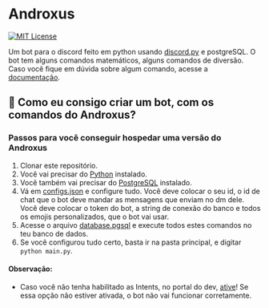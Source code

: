 # Androxus
[![MIT License][license-shield]][license-url]

Um bot para o discord feito em python usando <a href="https://github.com/Rapptz/discord.py">discord.py</a> e postgreSQL. O bot tem alguns comandos matemáticos, alguns comandos de diversão.
Caso você fique em dúvida sobre algum comando, acesse a <a href="https://devrma.github.io/Androxus/">documentação</a>.
## 🤔 Como eu consigo criar um bot, com os comandos do Androxus?
### Passos para você conseguir hospedar uma versão do Androxus
1. Clonar este repositório.
2. Você vai precisar do <a href="https://www.python.org/">Python</a> instalado.
3. Você também vai precisar do <a href="https://www.postgresql.org/">PostgreSQL</a> instalado.
4. Vá em <a href="https://github.com/devRMA/Androxus/blob/master/configs.json">configs.json</a> e configure tudo. Você deve colocar o seu id, o id de chat que o bot deve mandar as mensagens que enviam no dm dele. Você deve colocar o token do bot, a string de conexão do banco e todos os emojis personalizados, que o bot vai usar.
5. Acesse o arquivo <a href="https://github.com/devRMA/Androxus/blob/master/database/database.pgsql">database.pgsql</a> e execute todos estes comandos no teu banco de dados.
6. Se você configurou tudo certo, basta ir na pasta principal, e digitar `python main.py`.
#### Observação:
- Caso você não tenha habilitado as Intents, no portal do dev, <a href="https://discordpy.readthedocs.io/en/latest/intents.html#privileged-intents">ative</a>! Se essa opção não estiver ativada, o bot não vai funcionar corretamente.

[license-shield]: https://img.shields.io/github/license/devRMA/Androxus
[license-url]: https://github.com/devRMA/Androxus/blob/master/LICENSE